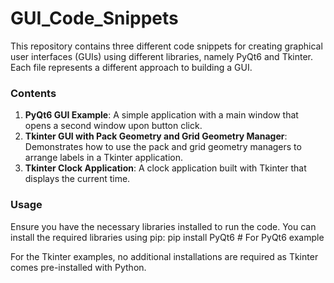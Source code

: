 # GUI_Code_Snippets

This repository contains three different code snippets for creating graphical user interfaces (GUIs) using different libraries, namely PyQt6 and Tkinter. Each file represents a different approach to building a GUI.

### Contents

1. **PyQt6 GUI Example**: A simple application with a main window that opens a second window upon button click.
2. **Tkinter GUI with Pack Geometry and Grid Geometry Manager**: Demonstrates how to use the pack and grid geometry managers to arrange labels in a Tkinter application.
3. **Tkinter Clock Application**: A clock application built with Tkinter that displays the current time.


### Usage

Ensure you have the necessary libraries installed to run the code. You can install the required libraries using pip:
pip install PyQt6  # For PyQt6 example

For the Tkinter examples, no additional installations are required as Tkinter comes pre-installed with Python.
